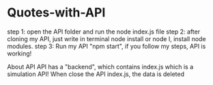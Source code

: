 # Quotes-with-API

step 1: open the API folder and run the node index.js file
step 2: after cloning my API,  just write in terminal node install or node I, install node modules.
step 3: Run my API "npm start",  if you follow my steps, API is working!


About API 
API has a "backend", which contains index.js which is a simulation API!
When close the API index.js, the data is deleted
